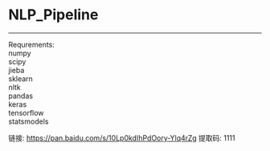 # NLP_Pipeline

---
Requrements:  
numpy  
scipy  
jieba  
sklearn  
nltk  
pandas  
keras  
tensorflow  
statsmodels  

链接: https://pan.baidu.com/s/10Lp0kdIhPdOory-Ylq4rZg 提取码: 1111
